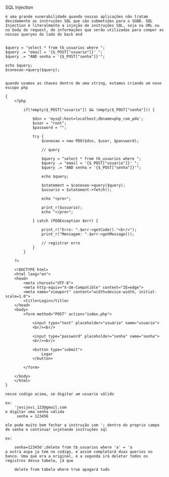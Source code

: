SQL Injection

    é uma grande vunerabilidade quando nossas aplicações não tratam devidamente as instruções SQL que são submetidas para o SGBD. SQL Injection é literalmente a injeção de instruções SQL, seja na URL ou no body do request, de informações que serão utilizadas para compor as nossas queryes do lado do back end


    $query = "select * from tb_usuarios where ";
    $query .= "email = '{$_POST["usuario"]}' ";
    $query .= "AND senha = '{$_POST["senha"]}'";

    echo $query;
    $conexao->query($query);
        

    quando usamos as chaves dentro de uma string, estamos criando um novo escopo php

    {
        <?php

            if(!empty($_POST["usuario"]) && !empty($_POST["senha"])) {

                $dsn = 'mysql:host=localhost;dbname=php_com_pdo';
                $user = "root";
                $password = ""; 
            
                try {
                    $conexao = new PDO($dsn, $user, $password);

                    // query

                    $query = "select * from tb_usuarios where ";
                    $query .= "email = '{$_POST["usuario"]}' ";
                    $query .= "AND senha = '{$_POST["senha"]}'";

                    echo $query;
                            
                    $statement = $conexao->query($query);
                    $usuario = $statement->fetch();

                    echo "<pre>";
                    
                    print_r($usuario);
                    echo "</pre>";
                
                } catch (PDOException $err) {
                    
                    print_r("Erro: ".$err->getCode()."<br/>");
                    print_r("Mensagem: ".$err->getMessage());
            
                    // registrar erro
                }
            }

        ?>

        <!DOCTYPE html>
        <html lang="en">
        <head>
            <meta charset="UTF-8">
            <meta http-equiv="X-UA-Compatible" content="IE=edge">
            <meta name="viewport" content="width=device-width, initial-scale=1.0">
            <title>Login</title>
        </head>
        <body>
            <form method="POST" action="index.php">

                <input type="text" placeholder="usuário" name="usuario">
                <br/><br/>
                
                <input type="password" placeholder="senha" name="senha">
                <br/><br/>
                
                <button type="submit">
                    Logar
                </button>

            </form>
            
        </body>
        </html>
    }

    nesse codigo acima, se digitar um usuario válido

    ex:
        'jovijovi_123@gmail.com
    e digitar uma senha válida
         senha = 123456
    
    ele pode muito bem fechar a instrução com '; dentro do proprio campo de senha e continuar injetando instruções sql

    ex:
        
        senha=123456';delete from tb_usuarios where 'a' = 'a
    a outra aspa ja tem no codigo, e assim completará duas queries no banco. Uma que era a original, e a segunda irá deletar todos os registros dessa tabela, já que 
        
        delete from tabela where true apagará tudo

